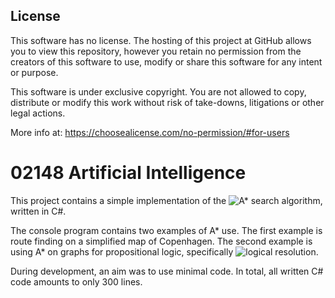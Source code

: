 
## License

This software has no license. The hosting of this project at GitHub allows you to view this repository, however you retain no permission from the creators of this software to use, modify or share this software for any intent or purpose.

This software is under exclusive copyright. You are not allowed to copy, distribute or modify this work without risk of take-downs, litigations or other legal actions.

More info at: https://choosealicense.com/no-permission/#for-users

# 02148 Artificial Intelligence
This project contains a simple implementation of the ![A* search algorithm](https://en.wikipedia.org/wiki/A*_search_algorithm), written in C#.

The console program contains two examples of A* use. The first example is route finding on a simplified map of Copenhagen. The second example is using A* on graphs for propositional logic, specifically ![logical resolution](https://en.wikipedia.org/wiki/Resolution_%28logic%29).

During development, an aim was to use minimal code. In total, all written C# code amounts to only 300 lines.
